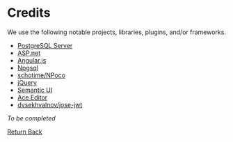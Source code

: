 # Credits

We use the following notable projects, libraries, plugins, and/or frameworks.

* [PostgreSQL Server](http://postgresql.org/)
* [ASP.net](http://asp.net)
* [Angular.js](https://angularjs.org/)
* [Npgsql](http://www.npgsql.org/)
* [schotime/NPoco](https://github.com/schotime/NPoco)
* [jQuery](http://jquery.com/)
* [Semantic UI](http://semantic-ui.com/)
* [Ace Editor](https://ace.c9.io/)
* [dvsekhvalnov/jose-jwt](https://github.com/dvsekhvalnov/jose-jwt)

*To be completed*

[Return Back](../../README.md)